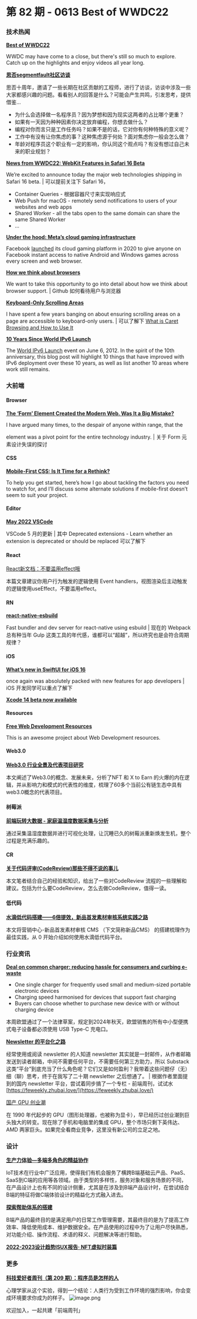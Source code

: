 # 第 82 期 - 0613 Best of WWDC22
### 技术热闻
[**Best of WWDC22**](https://developer.apple.com/news/?id=3lmt0p0f)

WWDC may have come to a close, but there's still so much to explore. Catch up on the highlights and enjoy videos all year long.

[**思否segmentfault社区访谈**](https://segmentfault.com/blog/interview?page=1)

思否十周年，邀请了一些长期在社区贡献的工程师，进行了访谈，访谈中涉及一些大家都感兴趣的问题。看看别人的回答是什么？可能会产生共鸣，引发思考，提供借鉴...

- 为什么会选择做一名程序员？因为梦想和因为现实这两者的占比哪个更重？
- 如果有一天因为种种因素你决定放弃编程，你想去做什么？
- 编程对你而言只是工作任务吗？如果不是的话，它对你有何种特殊的意义呢？
- 工作中有没有让你焦虑的事？这种焦虑源于何处？面对焦虑你一般会怎么做？
- 年龄对程序员这个职业有一定的影响，你认同这个观点吗？有没有想过自己未来的职业规划？

[**News from WWDC22: WebKit Features in Safari 16 Beta**](https://webkit.org/blog/12824/news-from-wwdc-webkit-features-in-safari-16-beta/)

We’re excited to announce today the major web technologies shipping in Safari 16 beta. | 可以提前关注下 Safari 16，

- Container Queries - 根据容器尺寸来实现响应式
- Web Push for macOS - remotely send notifications to users of your websites and web apps
- Shared Worker - all the tabs open to the same domain can share the same Shared Worker
- ...

[**Under the hood: Meta’s cloud gaming infrastructure**](https://engineering.fb.com/2022/06/09/web/cloud-gaming-infrastructure/)

Facebook [launched](https://www.facebook.com/fbgaminghome/blog/cloud-gaming-meet-facebook-gaming) its cloud gaming platform in 2020 to give anyone on Facebook instant access to native Android and Windows games across every screen and web browser.

[**How we think about browsers**](https://github.blog/2022-06-10-how-we-think-about-browsers/)

We want to take this opportunity to go into detail about how we think about browser support. | Github 如何看待用户与浏览器

[**Keyboard-Only Scrolling Areas**](https://adrianroselli.com/2022/06/keyboard-only-scrolling-areas.html)

I have spent a few years banging on about ensuring scrolling areas on a page are accessible to keyboard-only users. | 可以了解下 [What is Caret Browsing and How to Use It](https://www.online-tech-tips.com/computer-tips/what-is-caret-browsing-and-how-to-use-it/)

[**10 Years Since World IPv6 Launch**](https://www.akamai.com/blog/trends/10-years-since-world-ipv6-launch)

The [World IPv6 Launch](https://www.worldipv6launch.org/) event on June 6, 2012. In the spirit of the 10th anniversary, this blog post will highlight 10 things that have improved with IPv6 deployment over these 10 years, as well as list another 10 areas where work still remains.

### 大前端
#### Browser
[**The ‘Form’ Element Created the Modern Web. Was It a Big Mistake?**](https://www.wired.com/story/form-element-modern-web-mistake/)

I have argued many times, to the despair of anyone within range, that the <form> element was a pivot point for the entire technology industry. | 关于 Form 元素设计失误的探讨

#### CSS
[**Mobile-First CSS: Is It Time for a Rethink?**](https://alistapart.com/article/mobile-first-css-is-it-time-for-a-rethink/)

To help you get started, here’s how I go about tackling the factors you need to watch for, and I’ll discuss some alternate solutions if mobile-first doesn’t seem to suit your project.

#### Editor
[**May 2022 VSCode**](https://code.visualstudio.com/updates/v1_68)

VSCode 5 月的更新 | 其中 Deprecated extensions - Learn whether an extension is deprecated or should be replaced 可以了解下

#### React
[React新文档：不要滥用effect哦](https://segmentfault.com/a/1190000041942007)

本篇文章建议你用户行为触发的逻辑使用 Event handlers，视图渲染后主动触发的逻辑使用useEffect，不要滥用effect。

#### RN
[**react-native-esbuild**](https://github.com/oblador/react-native-esbuild)

Fast bundler and dev server for react-native using esbuild | 现在的 Webpack 总有种当年 Gulp 这类工具的年代感，谁都可以“超越”，所以终究也是会符合周期规律？

#### iOS
[**What’s new in SwiftUI for iOS 16**](https://www.hackingwithswift.com/articles/250/whats-new-in-swiftui-for-ios-16)

once again was absolutely packed with new features for app developers | iOS 开发同学可以重点了解下

[**Xcode 14 beta now available**](https://developer.apple.com/news/?id=l87okncv)


#### Resources
[**Free Web Development Resources**](https://web-dev-resources.com/)

This is an awesome project about Web Development resources.

#### Web3.0
[**Web3.0 行业全景及代表项目研究**](https://mp.weixin.qq.com/s/xO5Xjv60_TMABx7wlEbNNg)

本文阐述了Web3.0的概念、发展未来，分析了NFT 和 X to Earn 的火爆的内在逻辑，并从影响力和模式的代表性的维度，梳理了60多个当前公有链生态中具有web3.0概念的代表项目。

#### 树莓派
[**前端玩转大数据 - 家庭温湿度数据采集与分析**](https://mp.weixin.qq.com/s/KKhzADUyssOfpGK88D9VXQ)

通过采集温湿度数据并进行可视化处理，让沉睡已久的树莓派重新焕发生机，整个过程是充满乐趣的。

#### CR
[**关于代码评审(CodeReview)那些不得不说的事儿**](https://mp.weixin.qq.com/s/EvQzG5esLfWAWbqflkU0WA)

本文笔者结合自己的经验和知识，给出了一些对CodeReview 流程的一些理解和建议。包括为什么要CodeReview，怎么去做CodeReview，值得一读。

#### 低代码
[**水滴低代码搭建——6倍提效，新品首发素材审核系统实践之路**](https://mp.weixin.qq.com/s/bKKkXSliMw1z1NUon0J_yw)

本文将营销中心-新品首发素材审核 CMS （下文简称新品CMS） 的搭建梳理作为最佳实践，从 0 开始介绍如何使用水滴低代码平台。

### 行业资讯
[**Deal on common charger: reducing hassle for consumers and curbing e-waste**](https://www.europarl.europa.eu/news/en/press-room/20220603IPR32196/deal-on-common-charger-reducing-hassle-for-consumers-and-curbing-e-waste)


- One single charger for frequently used small and medium-sized portable electronic devices
- Charging speed harmonised for devices that support fast charging
- Buyers can choose whether to purchase new device with or without charging device

本周欧盟通过了一个法律草案，规定到2024年秋天，欧盟销售的所有中小型便携式电子设备都必须使用 USB Type-C 充电口。

[**Newsletter 的平台化之路**](https://geekplux.com/newsletters/20)

经常使用或阅读 newsletter 的人知道 newsletter 其实就是一封邮件，从作者邮箱发送到读者邮箱，中间不需要任何平台，不需要任何第三方助力，所以 Substack 这类“平台”到底充当了什么角色呢？它们又是如何盈利？我带着这些问题仔（无）细（聊）思考，终于在我写了二十期 newsletter 之后想通了。 | 根据作者里面提到的国内 newsletter 平台，尝试着同步搞了一个专栏 - 前端周刊，试试水 [https://feweekly.zhubai.love/](https://feweekly.zhubai.love/)

[国产 GPU 创业潮](https://www.latepost.com/news/dj_detail?id=1166)

在 1990 年代起步的 GPU（图形处理器，也被称为显卡），早已经历过创业潮到巨头独大的转变。现在除了手机和电脑里的集成 GPU，整个市场只剩下英伟达、 AMD 两家巨头。如果完全看商业竞争，这里没有新公司的立足之地。

### 设计
[**生产力体验—多端多角色的精益协作**](https://mp.weixin.qq.com/s/dCxPtqV9fg47QUQMV3M01g)

IoT技术在行业中广泛应用，使得我们有机会服务了横跨B端基础云产品、PaaS、SaaS到C端的应用等各领域。由于类型的多样性，服务对象和服务场景的不同，在产品设计上也有不同的设计侧重，尤其是在涉及到B端产品设计时，在尝试结合B端的特征将做C端体验设计的精益化方式融入进去。

[**探索帮助体系的搭建**](https://mp.weixin.qq.com/s/dsQ99IKDVRQFHZSPitytVA)

B端产品的最终目的是满足用户的日常工作管理需要，其最终目的是为了提高工作效率、降低使用成本、维护数据安全。在产品使用的过程中为了让用户尽快熟悉，对功能介绍、操作流程、术语的释义、问题解决等进行帮助。

[**2022-2023设计趋势ISUX报告· NFT虚拟时装篇**](https://mp.weixin.qq.com/s/cr2OQn088xIZ-Bkqc0mVaQ)


### 更多
[**科技爱好者周刊（第 209 期）：程序员是怎样的人**](http://www.ruanyifeng.com/blog/2022/06/weekly-issue-209.html)

心理学家从这个实验，得到一个结论：人类行为受到工作环境的强烈影响，你会变成环境要求你成为的样子。
![image.png](https://cdn.nlark.com/yuque/0/2020/png/85771/1605930034828-7fc81343-651f-4a15-8465-eebe5a23cf61.png#crop=0&crop=0&crop=1&crop=1&height=31&id=C5Hpa&margin=%5Bobject%20Object%5D&name=image.png&originHeight=90&originWidth=2186&originalType=binary&ratio=1&rotation=0&showTitle=false&size=14325&status=done&style=none&title=&width=746)


欢迎加入，一起共建「前端周刊」
